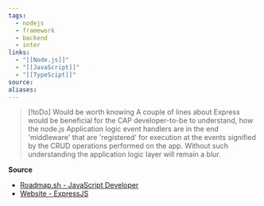 ```yaml
---
tags:
  - nodejs
  - framework
  - backend
  - inter
links:
  - "[[Node.js]]"
  - "[[JavaScript]]"
  - "[[TypeScipt]]"
source:
aliases:
---
```


> [!toDo] Would be worth knowing
> A couple of lines about Express would be beneficial for the CAP developer-to-be to understand, how the node.js Application logic event handlers are in the end 'middleware' that are 'registered' for execution at the events signified by the CRUD operations performed on the app. Without such understanding the application logic layer will remain a blur.


**Source**
- [Roadmap.sh - JavaScript Developer](https://roadmap.sh/javascript)
- [Website - ExpressJS](https://expressjs.com/)